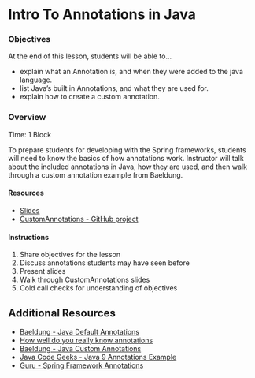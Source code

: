 # Intro To Annotations in Java

### Objectives
At the end of this lesson, students will be able to...
 * explain what an Annotation is, and when they were added to the java language.
 * list Java’s built in Annotations, and what they are used for.
 * explain how to create a custom annotation.

### Overview
Time: 1 Block

To prepare students for developing with the Spring frameworks, students will need to
know the basics of how annotations work.  Instructor will talk about the included 
annotations in Java, how they are used, and then walk through a custom annotation example 
from Baeldung.

#### Resources
  * [Slides](https://docs.google.com/presentation/d/1SfWCpTiBhUP5fmGnPyHlVSZS3_9VUTVdvS8HrfWj5pM/edit?usp=sharing)
  * [CustomAnnotations - GitHub project](https://github.com/rlwing/CustomAnnotations-Example)
  
#### Instructions
  1. Share objectives for the lesson
  1. Discuss annotations students may have seen before
  1. Present slides
  1. Walk through CustomAnnotations slides
  1. Cold call checks for understanding of objectives
  
## Additional Resources
* [Baeldung - Java Default Annotations](https://www.baeldung.com/java-default-annotations)
* [How well do you really know annotations](https://blog.usejournal.com/how-much-do-you-actually-know-about-annotations-in-java-b999e100b929?source=email-dba749b8470d-1564239189964-digest.reader------0-59------------------29e4d7af_5032_483c_8a63_7747b69cbee4-1&gi=7a25568561de)
* [Baeldung - Java Custom Annotations](https://www.baeldung.com/java-custom-annotation)
* [Java Code Geeks - Java 9 Annotations Example](https://examples.javacodegeeks.com/core-java/java-9-annotations-example/)
* [Guru - Spring Framework Annotations](https://springframework.guru/spring-framework-annotations/)
